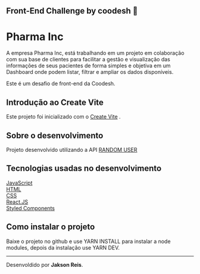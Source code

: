  ## Front-End Challenge by coodesh 🏅 
 
 # Pharma Inc

A empresa Pharma Inc, está trabalhando em um projeto em colaboração com sua base de clientes para facilitar a gestão e visualização das informações de seus pacientes de forma simples e objetiva em um Dashboard onde podem listar, filtrar e ampliar os dados disponíveis.

Este é um desafio de front-end da Coodesh.

## Introdução ao Create Vite
Este projeto foi inicializado com o [Create Vite](https://vitejs.dev/) .

## Sobre o desenvolvimento
Projeto desenvolvido utilizando a API [RANDOM USER](https://randomuser.me/) 

## Tecnologias  usadas no desenvolvimento

[JavaScript](https://developer.mozilla.org/pt-BR/docs/Web/JavaScript) </br>
[HTML](https://developer.mozilla.org/pt-BR/docs/Web/HTML) </br>
[CSS](https://developer.mozilla.org/pt-BR/docs/Web/CSS) </br>
[React.JS](https://pt-br.reactjs.org/) </br>
[Styled Components](https://styled-components.com/) </br>

## Como instalar o projeto

Baixe o projeto no github e use YARN INSTALL para instalar a node modules, depois da instalação use YARN DEV.


<hr>


<span style="text-align:end;">Desenvoldido por <b>Jakson Reis</b>.<span>
